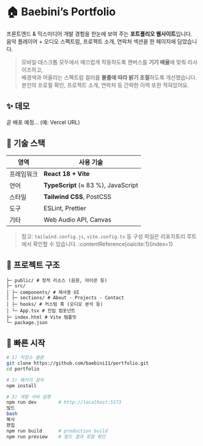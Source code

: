 # 🏠 Baebini’s Portfolio

프론트엔드 & 믹스미디어 개발 경험을 한눈에 보여 주는 **포트폴리오 웹사이트**입니다.  
음악 플레이어 + 오디오 스펙트럼, 프로젝트 소개, 연락처 섹션을 한 페이지에 담았습니다.

> 모바일·데스크톱 모두에서 매끄럽게 작동하도록 캔버스를 **기기 배율**에 맞춰 리사이즈하고,  
> 배경색과 어울리는 스펙트럼 컬러를 **볼륨에 따라 밝기 조절**하도록 개선했습니다.
> 본인의 프로필 확인, 프로젝트 소개, 연락처 등 간략한 이력 또한 적혀있어요.

## ✨ 데모

곧 배포 예정… (예: Vercel URL)

## 🔧 기술 스택

| 영역       | 사용 기술                           |
| ---------- | ----------------------------------- |
| 프레임워크 | **React 18 + Vite**                 |
| 언어       | **TypeScript** (≈ 83 %), JavaScript |
| 스타일     | **Tailwind CSS**, PostCSS           |
| 도구       | ESLint, Prettier                    |
| 기타       | Web Audio API, Canvas               |

> 참고: `tailwind.config.js`, `vite.config.ts` 등 구성 파일은 리포지토리 루트에서 확인할 수 있습니다. :contentReference[oaicite:1]{index=1}

## 📂 프로젝트 구조

```
├─ public/ # 정적 리소스 (음원, 아이콘 등)
├─ src/
│ ├─ components/ # 재사용 UI
│ ├─ sections/ # About · Projects · Contact
│ ├─ hooks/ # 커스텀 훅 (오디오 분석 등)
│ └─ App.tsx # 진입 컴포넌트
├─ index.html # Vite 템플릿
└─ package.json
```

## 🚀 빠른 시작

```bash
# 1) 저장소 클론
git clone https://github.com/baebini11/portfolio.git
cd portfolio

# 2) 패키지 설치
npm install

# 3) 개발 서버 실행
npm run dev        # http://localhost:5173
빌드
bash
복사
편집
npm run build      # production build
npm run preview    # 빌드 결과 로컬 확인
```
